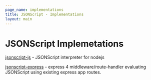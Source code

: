 ```yaml
---
page_name: implementations
title: JSONScript - Implementations
layout: main
---
```

# JSONScript Implemetations

[jsonscript-js](https://github.com/JSONScript/jsonscript-js) - JSONScript interpreter for nodejs

[jsonscript-express](https://github.com/JSONScript/jsonscript-express) - express 4 middleware/route-handler evaluating JSONScript using existing express app routes.